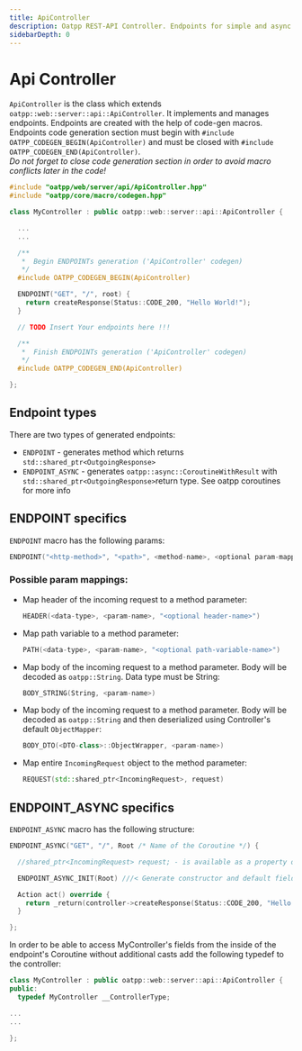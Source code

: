 ```yaml
---
title: ApiController
description: Oatpp REST-API Controller. Endpoints for simple and async APIs.
sidebarDepth: 0
---
```


# Api Controller <seo/>

`ApiController` is the class which extends `oatpp::web::server::api::ApiController`. It implements and manages endpoints. 
Endpoints are created with the help of code-gen macros.  
Endpoints code generation section must begin with 
`#include OATPP_CODEGEN_BEGIN(ApiController)` and must be closed with 
`#include OATPP_CODEGEN_END(ApiController)`.  
*Do not forget to close code generation section in order to avoid macro conflicts later in the code!*

```cpp
#include "oatpp/web/server/api/ApiController.hpp"
#include "oatpp/core/macro/codegen.hpp"

class MyController : public oatpp::web::server::api::ApiController {

  ...
  ...

  /**
   *  Begin ENDPOINTs generation ('ApiController' codegen)
   */
  #include OATPP_CODEGEN_BEGIN(ApiController)

  ENDPOINT("GET", "/", root) {
    return createResponse(Status::CODE_200, "Hello World!");
  }

  // TODO Insert Your endpoints here !!!

  /**
   *  Finish ENDPOINTs generation ('ApiController' codegen)
   */
  #include OATPP_CODEGEN_END(ApiController)

};

``` 

## Endpoint types

There are two types of generated endpoints:

- `ENDPOINT` - generates method which returns `std::shared_ptr<OutgoingResponse>`
- `ENDPOINT_ASYNC` - generates `oatpp::async::CoroutineWithResult` with `std::shared_ptr<OutgoingResponse>`return type. See oatpp coroutines for more info

## ENDPOINT specifics

`ENDPOINT` macro has the following params:

```cpp
ENDPOINT("<http-method>", "<path>", <method-name>, <optional param-mappings>)
```


### Possible param mappings:

- Map header of the incoming request to a method parameter:

   ```cpp
   HEADER(<data-type>, <param-name>, "<optional header-name>")
   ```

- Map path variable to a method parameter:
   ```cpp
   PATH(<data-type>, <param-name>, "<optional path-variable-name>")
   ```

- Map body of the incoming request to a method parameter. Body will be decoded as `oatpp::String`. Data type must be String:
   ```cpp
   BODY_STRING(String, <param-name>)
   ```

- Map body of the incoming request to a method parameter. Body will be decoded as `oatpp::String` and then deserialized using Controller's default `ObjectMapper`:
   ```cpp
   BODY_DTO(<DTO-class>::ObjectWrapper, <param-name>)
   ```

- Map entire `IncomingRequest` object to the method parameter:
   ```cpp
   REQUEST(std::shared_ptr<IncomingRequest>, request)
   ```

## ENDPOINT_ASYNC specifics

`ENDPOINT_ASYNC` macro has the following structure:

```cpp
ENDPOINT_ASYNC("GET", "/", Root /* Name of the Coroutine */) {

  //shared_ptr<IncomingRequest> request; - is available as a property of the class

  ENDPOINT_ASYNC_INIT(Root) ///< Generate constructor and default fields

  Action act() override {
    return _return(controller->createResponse(Status::CODE_200, "Hello Async"));
  }

};
```

In order to be able to access MyController's fields from the inside of the endpoint's Coroutine without additional casts add the following typedef to the controller:

```cpp
class MyController : public oatpp::web::server::api::ApiController {
public:
  typedef MyController __ControllerType;

...
...

};
```


